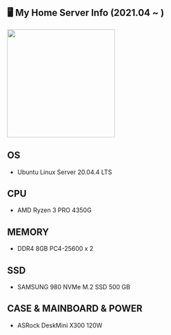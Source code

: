 ## 🖥️ My Home Server Info (2021.04 ~ )
<img src="https://user-images.githubusercontent.com/49547202/171854338-80a35bb9-d7ec-4b40-a511-f8523852edd3.png" width="250" />

## OS
- Ubuntu Linux Server 20.04.4 LTS
## CPU
- AMD Ryzen 3 PRO 4350G
## MEMORY
- DDR4 8GB PC4-25600 x 2
## SSD
- SAMSUNG 980 NVMe M.2 SSD 500 GB
## CASE & MAINBOARD & POWER
- ASRock DeskMini X300 120W
